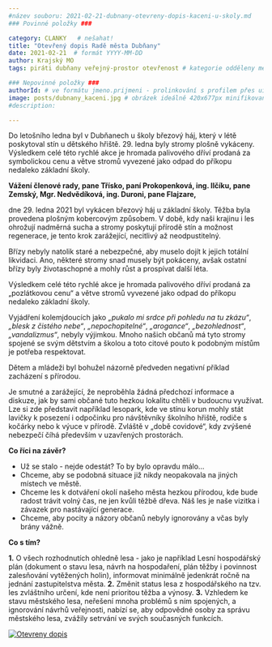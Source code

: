 ```yaml
---
#název souboru: 2021-02-21-dubnany-otevreny-dopis-kaceni-u-skoly.md
### Povinné položky ###

category: CLANKY   # nešahat!
title: "Otevřený dopis Radě města Dubňany"
date: 2021-02-21  # formát YYYY-MM-DD
author: Krajský MO
tags: piráti dubňany veřejný-prostor otevřenost # kategorie odděleny mezerami, např. volby zemědělství životní-prostředí piráti (viz https://jihomoravsky.pirati.cz/tags/)

### Nepovinné položky ###
authorId: # ve formátu jmeno.prijmeni - prolinkování s profilem přes uid
image: posts/dubnany_kaceni.jpg # obrázek ideálně 420x677px minifikovaný přes https://tinypng.com/
#description: 

---
```


Do letošního ledna byl v Dubňanech u školy březový háj, který v létě poskytoval stín u dětského hřiště. 29. ledna byly stromy plošně vykáceny. Výsledkem celé této rychlé akce je hromada palivového dříví prodaná za symbolickou cenu a větve stromů vyvezené jako odpad do příkopu nedaleko základní školy. 

**Vážení členové rady, pane Třísko, paní Prokopenková, ing. Ilčíku, pane Zemský, Mgr. Nedvědíková, ing. Duroni, pane Flajzare,**

dne 29. ledna 2021 byl vykácen březový háj u základní školy. Těžba byla provedena plošným kobercovým způsobem. V době, kdy naši krajinu i les ohrožují nadměrná sucha a stromy poskytují přírodě stín a možnost regenerace, je tento krok zarážející, necitlivý až neodpustitelný.

Břízy nebyly natolik staré a nebezpečné, aby muselo dojít k jejich totální likvidaci. Ano, některé stromy snad musely být pokáceny, avšak ostatní břízy byly životaschopné a mohly růst a prospívat další léta.

Výsledkem celé této rychlé akce je hromada palivového dříví prodaná za „pozlátkovou cenu“ a větve stromů vyvezené jako odpad do příkopu nedaleko základní školy.

Vyjádření kolemjdoucích jako *„pukalo mi srdce při pohledu na tu zkázu“*, *„blesk z čistého nebe“*, *„nepochopitelné“*, *„arogance“*, *„bezohlednost“*, *„vandalizmus“*, nebyly výjimkou. Mnoho našich občanů má tyto stromy spojené se svým dětstvím a školou a toto citové pouto k podobným místům je potřeba respektovat. 

Dětem a mládeži byl bohužel názorně předveden negativní příklad zacházení s přírodou.

Je smutné a zarážející, že neproběhla žádná předchozí informace a diskuze, jak by sami občané tuto hezkou lokalitu chtěli v budoucnu využívat. Lze si zde představit například lesopark, kde ve stínu korun mohly stát lavičky k posezení i odpočinku pro návštěvníky školního hřiště, rodiče s kočárky nebo k výuce v přírodě. Zvláště v „době covidové“, kdy zvýšené nebezpečí číhá především v uzavřených prostorách. 

**Co říci na závěr?**

- Už se stalo - nejde odestát? To by bylo opravdu málo…
- Chceme, aby se podobná situace již nikdy neopakovala na jiných místech ve městě. 
- Chceme les k dotváření okolí našeho města hezkou přírodou, kde bude radost trávit volný čas, ne jen kvůli těžbě dřeva. Náš les je naše vizitka i závazek pro nastávající generace.
- Chceme, aby pocity a názory občanů nebyly ignorovány a včas byly brány vážně.

**Co s tím?**

**1.** O všech rozhodnutích ohledně lesa - jako je například Lesní hospodářský plán (dokument o stavu lesa, návrh na hospodaření, plán těžby i povinnost zalesňování vytěžených holin), informovat minimálně jedenkrát ročně na jednání zastupitelstva města.
**2.** Změnit status lesa z hospodářského na tzv. les zvláštního určení, kde není prioritou těžba a výnosy.
**3.** Vzhledem ke stavu městského lesa, neřešení mnoha problémů s ním spojených, a ignorování návrhů veřejnosti, nabízí se, aby odpovědné osoby za správu městského lesa, zvážily setrvání ve svých současných funkcích.

<div style="text-align:left"><a href="https://scontent-mad1-1.xx.fbcdn.net/v/t1.0-9/151735758_1623122651409684_1151116517889584189_o.png?_nc_cat=101&ccb=3&_nc_sid=730e14&_nc_ohc=hruimqi-xa4AX-4wUzq&_nc_ht=scontent-mad1-1.xx&oh=7e4c68792cd4b32e639f5fe7e8d559b7&oe=60593A2A" target="_blank">
<img src="https://scontent-mad1-1.xx.fbcdn.net/v/t1.0-9/151735758_1623122651409684_1151116517889584189_o.png?_nc_cat=101&ccb=3&_nc_sid=730e14&_nc_ohc=hruimqi-xa4AX-4wUzq&_nc_ht=scontent-mad1-1.xx&oh=7e4c68792cd4b32e639f5fe7e8d559b7&oe=60593A2A" alt="Otevreny dopis">
</a></div>
